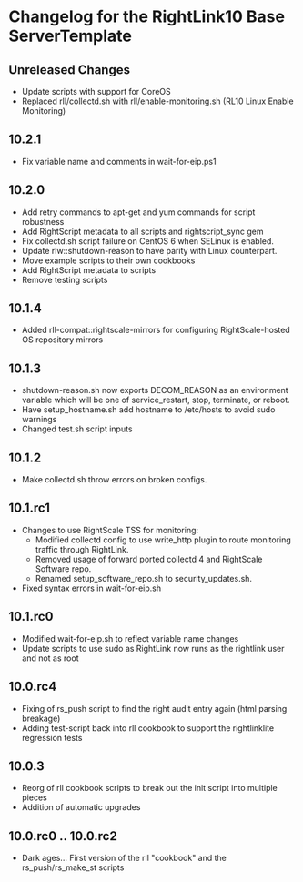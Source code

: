 Changelog for the RightLink10 Base ServerTemplate
=================================================

Unreleased Changes
------------------
- Update scripts with support for CoreOS
- Replaced rll/collectd.sh with rll/enable-monitoring.sh (RL10 Linux Enable Monitoring)

10.2.1
------
- Fix variable name and comments in wait-for-eip.ps1

10.2.0
------
- Add retry commands to apt-get and yum commands for script robustness
- Add RightScript metadata to all scripts and rightscript_sync gem
- Fix collectd.sh script failure on CentOS 6 when SELinux is enabled.
- Update rlw::shutdown-reason to have parity with Linux counterpart.
- Move example scripts to their own cookbooks
- Add RightScript metadata to scripts
- Remove testing scripts

10.1.4
------
- Added rll-compat::rightscale-mirrors for configuring RightScale-hosted OS repository mirrors

10.1.3
------
- shutdown-reason.sh now exports DECOM_REASON as an environment variable which will
  be one of service_restart, stop, terminate, or reboot.
- Have setup_hostname.sh add hostname to /etc/hosts to avoid sudo warnings
- Changed test.sh script inputs

10.1.2
------
- Make collectd.sh throw errors on broken configs.

10.1.rc1
--------
- Changes to use RightScale TSS for monitoring:
  - Modified collectd config to use write_http plugin to route monitoring traffic through RightLink.
  - Removed usage of forward ported collectd 4 and RightScale Software repo.
  - Renamed setup_software_repo.sh to security_updates.sh.
- Fixed syntax errors in wait-for-eip.sh

10.1.rc0
--------
- Modified wait-for-eip.sh to reflect variable name changes
- Update scripts to use sudo as RightLink now runs as the rightlink user and not as root

10.0.rc4
--------
- Fixing of rs_push script to find the right audit entry again (html parsing breakage)
- Adding test-script back into rll cookbook to support the rightlinklite regression tests

10.0.3
------
- Reorg of rll cookbook scripts to break out the init script into multiple pieces
- Addition of automatic upgrades

10.0.rc0 .. 10.0.rc2
--------------------
- Dark ages... First version of the rll "cookbook" and the rs_push/rs_make_st scripts
